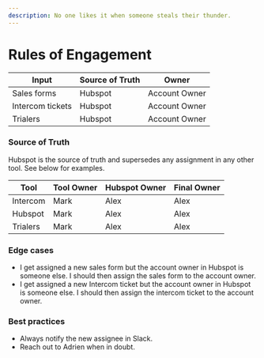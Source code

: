 ```yaml
---
description: No one likes it when someone steals their thunder.
---
```


# Rules of Engagement

| Input            | Source of Truth | Owner         |
| ---------------- | --------------- | ------------- |
| Sales forms      | Hubspot         | Account Owner |
| Intercom tickets | Hubspot         | Account Owner |
| Trialers         | Hubspot         | Account Owner |

### Source of Truth

Hubspot is the source of truth and supersedes any assignment in any other tool. See below for examples.&#x20;

| Tool     | Tool Owner | Hubspot Owner | Final Owner |
| -------- | ---------- | ------------- | ----------- |
| Intercom | Mark       | Alex          | Alex        |
| Hubspot  | Mark       | Alex          | Alex        |
| Trialers | Mark       | Alex          | Alex        |

### Edge cases

* I get assigned a new sales form but the account owner in Hubspot is someone else. I should then assign the sales form to the account owner.&#x20;
* I get assigned a new Intercom ticket but the account owner in Hubspot is someone else. I should then assign the intercom ticket to the account owner.&#x20;

### Best practices

* Always notify the new assignee in Slack.&#x20;
* Reach out to Adrien when in doubt.&#x20;
